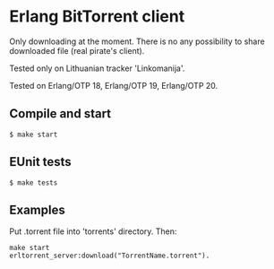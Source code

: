 Erlang BitTorrent client
============

Only downloading at the moment. There is no any possibility to share downloaded file (real pirate's client).

Tested only on Lithuanian tracker 'Linkomanija'.

Tested on Erlang/OTP 18, Erlang/OTP 19, Erlang/OTP 20.

## Compile and start
```
$ make start
```

## EUnit tests
```
$ make tests
```

## Examples

Put .torrent file into 'torrents' directory. Then:

```
make start
erltorrent_server:download("TorrentName.torrent").
```